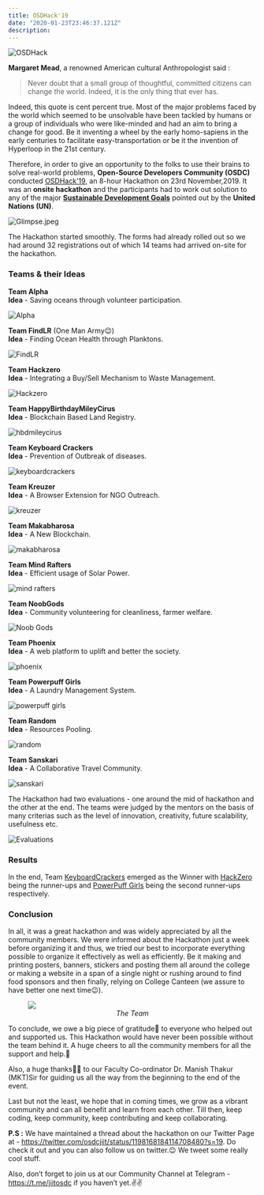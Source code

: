 ```yaml
---
title: OSDHack'19
date: "2020-01-23T23:46:37.121Z"
description:
---
```


![OSDHack](img/banner.jpg)

<strong>Margaret Mead</strong>, a renowned American cultural Anthropologist said :

> Never doubt that a small group of thoughtful, committed citizens can change the world. Indeed, it is the only thing that ever has.

Indeed, this quote is cent percent true. Most of the major problems faced by the world which seemed to be unsolvable have been tackled by humans or a group of individuals who were like-minded and had an aim to bring a change for good. Be it inventing a wheel by the early homo-sapiens in the early centuries to facilitate easy-transportation or be it the invention of Hyperloop in the 21st century.

Therefore, in order to give an opportunity to the folks to use their brains to solve real-world problems, <strong>Open-Source Developers Community (OSDC)</strong> conducted [OSDHack'19](https://git.io/osdhack), an 8-hour Hackathon on 23rd November,2019. It was an <strong>onsite hackathon</strong> and the participants had to work out solution to any of the major <strong>[Sustainable Development Goals](https://sustainabledevelopment.un.org/)</strong> pointed out by the <strong>United Nations (UN)</strong>.

![Glimpse.jpeg](img/glimpse.jpeg)

The Hackathon started smoothly. The forms had already rolled out so we had around 32 registrations out of which 14 teams had arrived on-site for the hackathon.

<h3>Teams & their Ideas</h3>

**Team Alpha**
<br><strong>Idea</strong> - Saving oceans through volunteer participation.

![Alpha](img/alpha.jpeg)

**Team FindLR** (One Man Army😉)
<br><strong>Idea</strong> - Finding Ocean Health through Planktons.

![FindLR](img/find_lr.jpeg)

<div id="second">

**Team Hackzero**
<br><strong>Idea</strong> - Integrating a Buy/Sell Mechanism to Waste Management.

![Hackzero](img/hackzero.jpeg)

</div>

**Team HappyBirthdayMileyCirus**
<br><strong>Idea</strong> - Blockchain Based Land Registry.

![hbdmileycirus](img/hbdmileycirus.jpeg)

<div id="first">

**Team Keyboard Crackers**
<br><strong>Idea</strong> - Prevention of Outbreak of diseases.

![keyboardcrackers](img/keyboardcrackers.jpeg)

</div>

**Team Kreuzer**
<br><strong>Idea</strong> - A Browser Extension for NGO Outreach.

![kreuzer](img/kreuzer.jpeg)

**Team Makabharosa**
<br><strong>Idea</strong> - A New Blockchain.

![makabharosa](img/makabharosa.jpeg)

**Team Mind Rafters**
<br><strong>Idea</strong> - Efficient usage of Solar Power.

![mind rafters](img/mind_rafters.jpeg)

**Team NoobGods**
<br><strong>Idea</strong> - Community volunteering for cleanliness, farmer welfare.

![Noob Gods](img/noobgods.jpeg)

**Team Phoenix**
<br><strong>Idea</strong> - A web platform to uplift and better the society.

![phoenix](img/phoenix.jpeg)

<div id="third">

**Team Powerpuff Girls**
<br><strong>Idea</strong> - A Laundry Management System.

![powerpuff girls](img/powerpuffgirls.jpeg)

</div>

**Team Random**
<br><strong>Idea</strong> - Resources Pooling.

![random](img/random.jpeg)

**Team Sanskari**
<br><strong>Idea</strong> - A Collaborative Travel Community.

![sanskari](img/sanskari.jpeg)

The Hackathon had two evaluations - one around the mid of hackathon and the other at the end. The teams were judged by the mentors on the basis of many criterias such as the level of innovation, creativity, future scalability, usefulness etc.

![Evaluations](img/evals.jpeg)

<h3>Results</h3>

In the end, Team [KeyboardCrackers](#first) emerged as the Winner with [HackZero](#second) being the runner-ups and [PowerPuff Girls](#third) being the second runner-ups respectively.

<h3>Conclusion</h3>

In all, it was a great hackathon and was widely appreciated by all the community members. We were informed about the Hackathon just a week before organizing it and thus, we tried our best to incorporate everything possible to organize it effectively as well as efficiently. Be it making and printing posters, banners, stickers and posting them all around the college or making a website in a span of a single night or rushing around to find food sponsors and then finally, relying on College Canteen (we assure to have better one next time😉).

<figure>
    <img src="img/team.jpg"></img>
  <figcaption style="text-align: center;"><i>The Team</i></figcaption>
</figure>

To conclude, we owe a big piece of gratitude🙌 to everyone who helped out and supported us. This Hackathon would have never been possible without the team behind it. A huge cheers to all the community members for all the support and help.👏

Also, a huge thanks🙌🙌 to our Faculty Co-ordinator Dr. Manish Thakur (MKT)Sir for guiding us all the way from the beginning to the end of the event.

Last but not the least, we hope that in coming times, we grow as a vibrant community and can all benefit and learn from each other. Till then, keep coding, keep community, keep contributing and keep collaborating.

<strong>P.S :</strong> We have maintained a thread about the hackathon on our Twitter Page at - https://twitter.com/osdcjiit/status/1198168184114708480?s=19. Do check it out and you can also follow us on twitter.😉 We tweet some really cool stuff.

Also, don’t forget to join us at our Community Channel at Telegram - https://t.me/jiitosdc if you haven’t yet.✌️✌️
